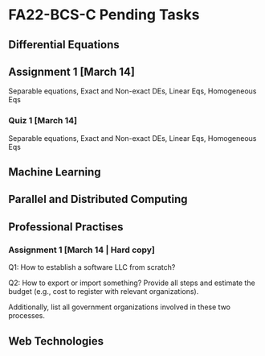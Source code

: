 # FA22-BCS-C Pending Tasks
## Differential Equations
## Assignment 1 [March 14]
Separable equations, Exact and Non-exact DEs, Linear Eqs, Homogeneous Eqs

### Quiz 1 [March 14]
Separable equations, Exact and Non-exact DEs, Linear Eqs, Homogeneous Eqs


## Machine Learning


## Parallel and Distributed Computing


## Professional Practises
### Assignment 1 [March 14 | Hard copy]
Q1: How to establish a software LLC from scratch?

Q2: How to export or import something? Provide all steps and estimate the budget (e.g., cost to register with relevant organizations).

Additionally, list all government organizations involved in these two processes.


## Web Technologies

